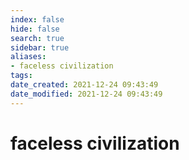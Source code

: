```yaml
---
index: false
hide: false
search: true
sidebar: true
aliases:
- faceless civilization
tags:
date_created: 2021-12-24 09:43:49
date_modified: 2021-12-24 09:43:49
---
```


# faceless civilization
